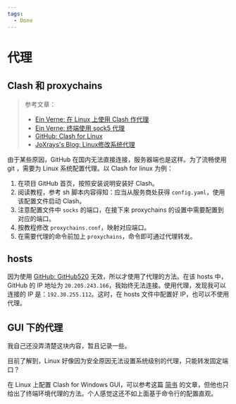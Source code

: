 ```yaml
---
tags:
  - Done
---
```


# 代理

## Clash 和 proxychains

> 参考文章：
> 
> - [Ein Verne: 在 Linux 上使用 Clash 作代理](https://einverne.github.io/post/2021/03/linux-use-clash.html) 
> - [Ein Verne: 终端使用 sock5 代理](https://einverne.github.io/post/2017/02/terminal-sock5-proxy.html) 
> - [GitHub: Clash for Linux](https://github.com/wanhebin/clash-for-linux)
> - [JoXrays's Blog: Linux修改系统代理](https://www.joxrays.com/linux-system-proxy/)

由于某些原因，GitHub 在国内无法直接连接，服务器端也是这样。为了流畅使用 git ，需要为 Linux 系统配置代理。以 Clash for linux 为例：

1. 在项目 GitHub 首页，按照安装说明安装好 Clash。
2. 阅读教程，参考 sh 脚本内容得知：应当从服务商处获得 `config.yaml`，使用该配置文件启动 Clash。
3. 注意配置文件中 `socks` 的端口，在接下来 proxychains 的设置中需要配置到对应的端口。
4. 按教程修改 `proxychains.conf`，映射对应端口。
5. 在需要代理的命令前加上 `proxychains`，命令即可通过代理转发。

## hosts

因为使用 [GitHub: GitHub520](https://github.com/521xueweihan/GitHub520) 无效，所以才使用了代理的方法。在该 hosts 中，GitHub 的 IP 地址为 `20.205.243.166`，我始终无法连接。使用代理，发现我可以连接的 IP 是：`192.30.255.112`。这时，在 hosts 文件中配置好 IP，也可以不使用代理。

## GUI 下的代理

我自己还没弄清楚这块内容，暂且记录一些。

目前了解到，Linux 好像因为安全原因无法设置系统级别的代理，只能转发固定端口？

在 Linux 上配置 Clash for Windows GUI，可以参考这篇 [简书](https://www.jianshu.com/p/02e3e8ccfe80) 的文章，但他也只给出了终端环境代理的方法。个人感觉这还不如上面基于命令行的配置直观。